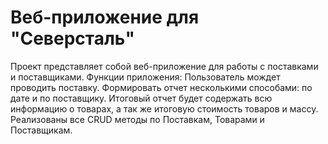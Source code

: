 # Веб-приложение для "Северсталь"
Проект представляет собой веб-приложение для работы с поставками и поставщиками.
Функции приложения:
Пользователь мождет проводить поставку.
Формировать отчет несколькими способами: по дате и по поставщику.
Итоговый отчет будет содержать всю информацию о товарах, а так же итоговую стоимость товаров и массу.
Реализованы все CRUD методы по Поставкам, Товарами и Поставщикам.
